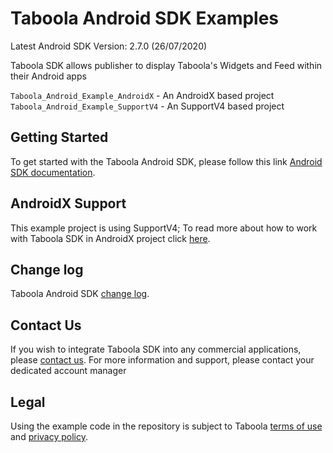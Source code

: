 # Taboola Android SDK Examples

Latest Android SDK Version: 2.7.0 (26/07/2020)

Taboola SDK allows publisher to display Taboola's Widgets and Feed within their Android apps

`Taboola_Android_Example_AndroidX` - An AndroidX based project
`Taboola_Android_Example_SupportV4` - An SupportV4 based project

## Getting Started
To get started with the Taboola Android SDK, please follow this link [Android SDK documentation](https://sdk.taboola.com/taboolasdk/docs/taboola-android-sdk-install?ref=github).

## AndroidX Support
This example project is using SupportV4; To read more about how to work with Taboola SDK in AndroidX project click [here](https://developers.taboola.com/taboolasdk/docs/taboola-android-sdk-install#step-2-for-publishers-who-use-androidx).

## Change log
Taboola Android SDK [change log](https://sdk.taboola.com/taboolasdk/docs/taboola-android-sdk-changelog?ref=github).

## Contact Us
If you wish to integrate Taboola SDK into any commercial applications, please [contact us](https://www.taboola.com/contact?ref=taboola_sdk_github_examples).
For more information and support, please contact your dedicated account manager

## Legal
Using the example code in the repository is subject to Taboola [terms of use](https://www.taboola.com/terms-of-use) and [privacy policy](https://www.taboola.com/privacy-policy).
